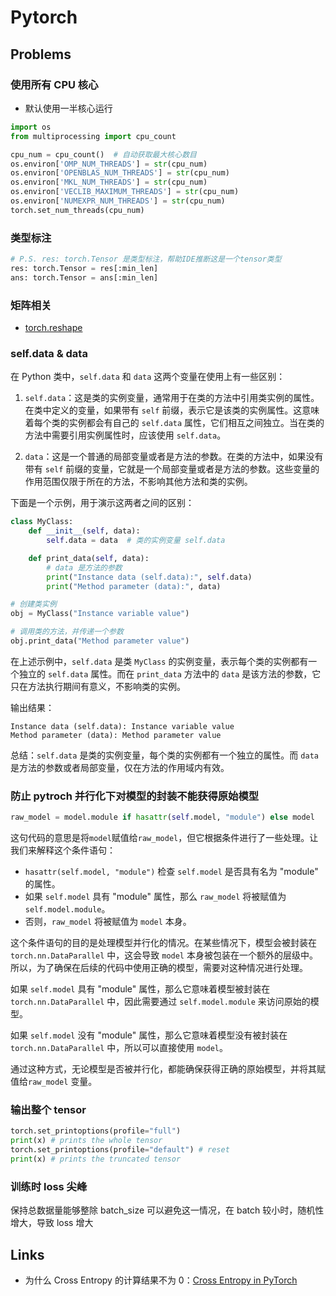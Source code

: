 # Pytorch

## Problems

### 使用所有 CPU 核心

- 默认使用一半核心运行

```python
import os
from multiprocessing import cpu_count

cpu_num = cpu_count()  # 自动获取最大核心数目
os.environ['OMP_NUM_THREADS'] = str(cpu_num)
os.environ['OPENBLAS_NUM_THREADS'] = str(cpu_num)
os.environ['MKL_NUM_THREADS'] = str(cpu_num)
os.environ['VECLIB_MAXIMUM_THREADS'] = str(cpu_num)
os.environ['NUMEXPR_NUM_THREADS'] = str(cpu_num)
torch.set_num_threads(cpu_num)
```

### 类型标注

```python
# P.S. res: torch.Tensor 是类型标注，帮助IDE推断这是一个tensor类型
res: torch.Tensor = res[:min_len]
ans: torch.Tensor = ans[:min_len]
```

### 矩阵相关

- [torch.reshape](https://blog.csdn.net/Fluid_ray/article/details/110733893)

### self.data & data

在 Python 类中，`self.data` 和 `data` 这两个变量在使用上有一些区别：

1. `self.data`：这是类的实例变量，通常用于在类的方法中引用类实例的属性。在类中定义的变量，如果带有 `self` 前缀，表示它是该类的实例属性。这意味着每个类的实例都会有自己的 `self.data` 属性，它们相互之间独立。当在类的方法中需要引用实例属性时，应该使用 `self.data`。

2. `data`：这是一个普通的局部变量或者是方法的参数。在类的方法中，如果没有带有 `self` 前缀的变量，它就是一个局部变量或者是方法的参数。这些变量的作用范围仅限于所在的方法，不影响其他方法和类的实例。

下面是一个示例，用于演示这两者之间的区别：

```python
class MyClass:
    def __init__(self, data):
        self.data = data  # 类的实例变量 self.data

    def print_data(self, data):
        # data 是方法的参数
        print("Instance data (self.data):", self.data)
        print("Method parameter (data):", data)

# 创建类实例
obj = MyClass("Instance variable value")

# 调用类的方法，并传递一个参数
obj.print_data("Method parameter value")
```

在上述示例中，`self.data` 是类 `MyClass` 的实例变量，表示每个类的实例都有一个独立的 `self.data` 属性。而在 `print_data` 方法中的 `data` 是该方法的参数，它只在方法执行期间有意义，不影响类的实例。

输出结果：
```
Instance data (self.data): Instance variable value
Method parameter (data): Method parameter value
```

总结：`self.data` 是类的实例变量，每个类的实例都有一个独立的属性。而 `data` 是方法的参数或者局部变量，仅在方法的作用域内有效。

### 防止 pytroch 并行化下对模型的封装不能获得原始模型

```py
raw_model = model.module if hasattr(self.model, "module") else model
```

这句代码的意思是将`model`赋值给`raw_model`，但它根据条件进行了一些处理。让我们来解释这个条件语句：

- `hasattr(self.model, "module")` 检查 `self.model` 是否具有名为 "module" 的属性。
- 如果 `self.model` 具有 "module" 属性，那么 `raw_model` 将被赋值为 `self.model.module`。
- 否则，`raw_model` 将被赋值为 `model` 本身。

这个条件语句的目的是处理模型并行化的情况。在某些情况下，模型会被封装在 `torch.nn.DataParallel` 中，这会导致 `model` 本身被包装在一个额外的层级中。所以，为了确保在后续的代码中使用正确的模型，需要对这种情况进行处理。

如果 `self.model` 具有 "module" 属性，那么它意味着模型被封装在 `torch.nn.DataParallel` 中，因此需要通过 `self.model.module` 来访问原始的模型。

如果 `self.model` 没有 "module" 属性，那么它意味着模型没有被封装在 `torch.nn.DataParallel` 中，所以可以直接使用 `model`。

通过这种方式，无论模型是否被并行化，都能确保获得正确的原始模型，并将其赋值给`raw_model` 变量。

### 输出整个 tensor

```py
torch.set_printoptions(profile="full")
print(x) # prints the whole tensor
torch.set_printoptions(profile="default") # reset
print(x) # prints the truncated tensor
```

### 训练时 loss 尖峰

保持总数据量能够整除 batch_size 可以避免这一情况，在 batch 较小时，随机性增大，导致 loss 增大

## Links

- 为什么 Cross Entropy 的计算结果不为 0：[Cross Entropy in PyTorch](https://stackoverflow.com/questions/49390842/cross-entropy-in-pytorch)
